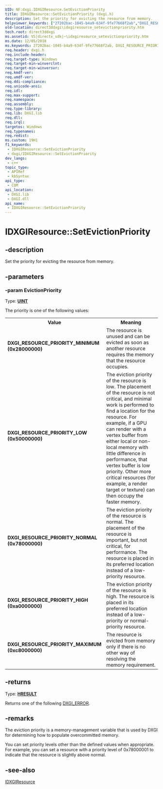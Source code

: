 ```yaml
---
UID: NF:dxgi.IDXGIResource.SetEvictionPriority
title: IDXGIResource::SetEvictionPriority (dxgi.h)
description: Set the priority for evicting the resource from memory.
helpviewer_keywords: ["27202bac-1045-b4a9-634f-9fe77668f2ab","DXGI_RESOURCE_PRIORITY_HIGH (0xa0000000)","DXGI_RESOURCE_PRIORITY_LOW (0x50000000)","DXGI_RESOURCE_PRIORITY_MAXIMUM (0xc8000000)","DXGI_RESOURCE_PRIORITY_MINIMUM (0x28000000)","DXGI_RESOURCE_PRIORITY_NORMAL (0x78000000)","IDXGIResource interface [DXGI]","SetEvictionPriority method","IDXGIResource.SetEvictionPriority","IDXGIResource::SetEvictionPriority","SetEvictionPriority","SetEvictionPriority method [DXGI]","SetEvictionPriority method [DXGI]","IDXGIResource interface","direct3ddxgi.idxgiresource_setevictionpriority","dxgi/IDXGIResource::SetEvictionPriority"]
old-location: direct3ddxgi\idxgiresource_setevictionpriority.htm
tech.root: direct3ddxgi
ms.assetid: VS|directx_sdk|~\idxgiresource_setevictionpriority.htm
ms.date: 12/05/2018
ms.keywords: 27202bac-1045-b4a9-634f-9fe77668f2ab, DXGI_RESOURCE_PRIORITY_HIGH (0xa0000000), DXGI_RESOURCE_PRIORITY_LOW (0x50000000), DXGI_RESOURCE_PRIORITY_MAXIMUM (0xc8000000), DXGI_RESOURCE_PRIORITY_MINIMUM (0x28000000), DXGI_RESOURCE_PRIORITY_NORMAL (0x78000000), IDXGIResource interface [DXGI],SetEvictionPriority method, IDXGIResource.SetEvictionPriority, IDXGIResource::SetEvictionPriority, SetEvictionPriority, SetEvictionPriority method [DXGI], SetEvictionPriority method [DXGI],IDXGIResource interface, direct3ddxgi.idxgiresource_setevictionpriority, dxgi/IDXGIResource::SetEvictionPriority
req.header: dxgi.h
req.include-header: 
req.target-type: Windows
req.target-min-winverclnt: 
req.target-min-winversvr: 
req.kmdf-ver: 
req.umdf-ver: 
req.ddi-compliance: 
req.unicode-ansi: 
req.idl: 
req.max-support: 
req.namespace: 
req.assembly: 
req.type-library: 
req.lib: DXGI.lib
req.dll: 
req.irql: 
targetos: Windows
req.typenames: 
req.redist: 
ms.custom: 19H1
f1_keywords:
 - IDXGIResource::SetEvictionPriority
 - dxgi/IDXGIResource::SetEvictionPriority
dev_langs:
 - c++
topic_type:
 - APIRef
 - kbSyntax
api_type:
 - COM
api_location:
 - DXGI.lib
 - DXGI.dll
api_name:
 - IDXGIResource::SetEvictionPriority
---
```


# IDXGIResource::SetEvictionPriority


## -description

Set the priority for evicting the resource from memory.

## -parameters

### -param EvictionPriority

Type: <b><a href="/windows/desktop/WinProg/windows-data-types">UINT</a></b>

The priority is one of the following values: 

<table>
<tr>
<th>Value</th>
<th>Meaning</th>
</tr>
<tr>
<td width="40%"><a id="DXGI_RESOURCE_PRIORITY_MINIMUM__0x28000000_"></a><a id="dxgi_resource_priority_minimum__0x28000000_"></a><a id="DXGI_RESOURCE_PRIORITY_MINIMUM__0X28000000_"></a><dl>
<dt><b>DXGI_RESOURCE_PRIORITY_MINIMUM (0x28000000)</b></dt>
</dl>
</td>
<td width="60%">
The resource is unused and can be evicted as soon as another resource requires the memory that the resource occupies.

</td>
</tr>
<tr>
<td width="40%"><a id="DXGI_RESOURCE_PRIORITY_LOW__0x50000000_"></a><a id="dxgi_resource_priority_low__0x50000000_"></a><a id="DXGI_RESOURCE_PRIORITY_LOW__0X50000000_"></a><dl>
<dt><b>DXGI_RESOURCE_PRIORITY_LOW (0x50000000)</b></dt>
</dl>
</td>
<td width="60%">
The eviction priority of the resource is low. The placement of the resource is not critical, and minimal work is performed to find a location for the resource. For example, if a GPU can render with a vertex buffer from either local or non-local memory with little difference in performance, that vertex buffer is low priority. Other more critical resources (for example, a render target or texture) can then occupy the faster memory.

</td>
</tr>
<tr>
<td width="40%"><a id="DXGI_RESOURCE_PRIORITY_NORMAL__0x78000000_"></a><a id="dxgi_resource_priority_normal__0x78000000_"></a><a id="DXGI_RESOURCE_PRIORITY_NORMAL__0X78000000_"></a><dl>
<dt><b>DXGI_RESOURCE_PRIORITY_NORMAL (0x78000000)</b></dt>
</dl>
</td>
<td width="60%">
The eviction priority of the resource is normal. The placement of the resource is important, but not critical, for performance. The resource is placed in its preferred location instead of a low-priority resource. 

</td>
</tr>
<tr>
<td width="40%"><a id="DXGI_RESOURCE_PRIORITY_HIGH__0xa0000000_"></a><a id="dxgi_resource_priority_high__0xa0000000_"></a><a id="DXGI_RESOURCE_PRIORITY_HIGH__0XA0000000_"></a><dl>
<dt><b>DXGI_RESOURCE_PRIORITY_HIGH (0xa0000000)</b></dt>
</dl>
</td>
<td width="60%">
The eviction priority of the resource is high. The resource is placed in its preferred location instead of a low-priority or normal-priority resource.

</td>
</tr>
<tr>
<td width="40%"><a id="DXGI_RESOURCE_PRIORITY_MAXIMUM__0xc8000000_"></a><a id="dxgi_resource_priority_maximum__0xc8000000_"></a><a id="DXGI_RESOURCE_PRIORITY_MAXIMUM__0XC8000000_"></a><dl>
<dt><b>DXGI_RESOURCE_PRIORITY_MAXIMUM (0xc8000000)</b></dt>
</dl>
</td>
<td width="60%">
The resource is evicted from memory only if there is no other way of resolving the memory requirement.

</td>
</tr>
</table>

## -returns

Type: <b><a href="/windows/win32/com/structure-of-com-error-codes">HRESULT</a></b>

Returns one of the following <a href="/windows/desktop/direct3ddxgi/dxgi-error">DXGI_ERROR</a>.

## -remarks

The eviction priority is a memory-management variable that is used by DXGI for determining how to populate overcommitted memory.

You can set priority levels other than the defined values when appropriate. For example, you can set a resource with a priority level of 0x78000001 to indicate that the resource is slightly above normal.

## -see-also

<a href="/windows/desktop/api/dxgi/nn-dxgi-idxgiresource">IDXGIResource</a>

